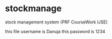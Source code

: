 # stockmanage
stock management system
(PRF CourseWork IJSE)

this file username is Danuja
this password is 1234
